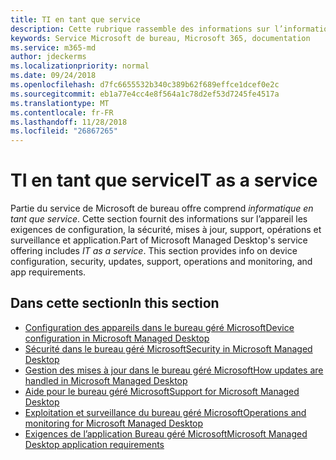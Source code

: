 ```yaml
---
title: TI en tant que service
description: Cette rubrique rassemble des informations sur l’informatique dans le cadre du programme Microsoft de bureau de service
keywords: Service Microsoft de bureau, Microsoft 365, documentation
ms.service: m365-md
author: jdeckerms
ms.localizationpriority: normal
ms.date: 09/24/2018
ms.openlocfilehash: d7fc6655532b340c389b62f689effce1dcef0e2c
ms.sourcegitcommit: eb1a77e4cc4e8f564a1c78d2ef53d7245fe4517a
ms.translationtype: MT
ms.contentlocale: fr-FR
ms.lasthandoff: 11/28/2018
ms.locfileid: "26867265"
---
```

# <a name="it-as-a-service"></a><span data-ttu-id="08d72-104">TI en tant que service</span><span class="sxs-lookup"><span data-stu-id="08d72-104">IT as a service</span></span>
<span data-ttu-id="08d72-p101">Partie du service de Microsoft de bureau offre comprend *informatique en tant que service*. Cette section fournit des informations sur l’appareil les exigences de configuration, la sécurité, mises à jour, support, opérations et surveillance et application.</span><span class="sxs-lookup"><span data-stu-id="08d72-p101">Part of Microsoft Managed Desktop's service offering includes *IT as a service*. This section provides info on device configuration, security, updates, support, operations and monitoring, and app requirements.</span></span> 

## <a name="in-this-section"></a><span data-ttu-id="08d72-107">Dans cette section</span><span class="sxs-lookup"><span data-stu-id="08d72-107">In this section</span></span>

- [<span data-ttu-id="08d72-108">Configuration des appareils dans le bureau géré Microsoft</span><span class="sxs-lookup"><span data-stu-id="08d72-108">Device configuration in Microsoft Managed Desktop</span></span>](device-policies.md)
- [<span data-ttu-id="08d72-109">Sécurité dans le bureau géré Microsoft</span><span class="sxs-lookup"><span data-stu-id="08d72-109">Security in Microsoft Managed Desktop</span></span>](security.md)
- [<span data-ttu-id="08d72-110">Gestion des mises à jour dans le bureau géré Microsoft</span><span class="sxs-lookup"><span data-stu-id="08d72-110">How updates are handled in Microsoft Managed Desktop</span></span>](updates.md)
- [<span data-ttu-id="08d72-111">Aide pour le bureau géré Microsoft</span><span class="sxs-lookup"><span data-stu-id="08d72-111">Support for Microsoft Managed Desktop</span></span>](support.md)
- [<span data-ttu-id="08d72-112">Exploitation et surveillance du bureau géré Microsoft</span><span class="sxs-lookup"><span data-stu-id="08d72-112">Operations and monitoring for Microsoft Managed Desktop</span></span>](operations-and-monitoring.md)
- [<span data-ttu-id="08d72-113">Exigences de l’application Bureau géré Microsoft</span><span class="sxs-lookup"><span data-stu-id="08d72-113">Microsoft Managed Desktop application requirements</span></span>](mmd-app-requirements.md)